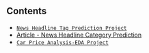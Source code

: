 ## Contents

- [`News Headline Tag Prediction Project`](https://github.com/kumar-mahendra/ML-Projects/tree/main/NLP_Project)
- [Article - News Headline Category Prediction](https://valueml.com/news-headline-category-prediction/)
- [`Car Price Analysis-EDA Project`](https://github.com/kumar-mahendra/ML-Projects/tree/main/Car_prices_analysis)

